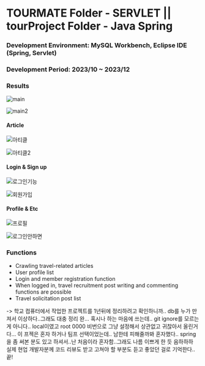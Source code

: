 # TOURMATE Folder - SERVLET || tourProject Folder - Java Spring
### Development Environment: MySQL Workbench, Eclipse IDE (Spring, Servlet)
### Development Period: 2023/10 ~ 2023/12
### Results

![main](https://github.com/user-attachments/assets/36d2ba72-4c4c-49ba-ae34-2c89506a9acf)

![main2](https://github.com/user-attachments/assets/160bd69c-7908-4ece-9cbb-e2ec31df4dd1)
 

#### Article 
![아티클](https://github.com/user-attachments/assets/611ea1bd-026a-47a7-932c-68d19670e465)

![아티클2](https://github.com/user-attachments/assets/1442cfe8-39c6-4411-884a-bca1843a0637)


#### Login & Sign up
![로그인기능](https://github.com/user-attachments/assets/a6e29f9a-6f92-4b0b-8097-e40e4b017037)

![회원가입](https://github.com/user-attachments/assets/066788f3-5a79-42d9-8fde-62b21b77aaaa)


#### Profile & Etc
![프로필](https://github.com/user-attachments/assets/af60b503-21b6-4494-9689-439767568225)

![로그인안하면](https://github.com/user-attachments/assets/70c90604-6f35-444c-a22b-306b253723a4)


### Functions
- Crawling travel-related articles
- User profile list
- Login and member registration function
- When logged in, travel recruitment post writing and commenting functions are possible
- Travel solicitation post list





-> 학교 컴퓨터에서 작업한 프로젝트를 1년뒤에 정리하려고 확인하니까.. db를 누가 만져서 이상하다..그래도 대충 정리 완... 혹시나 하는 마음에 쓰는데.. git ignore를 모르는게 아니다.. local이였고 root 0000 비번으로 그냥 설정해서 상관없고 귀찮아서 올린거다... 이 프젝은 혼자 하거나 팀프 선택이었는데.. 남한테 피해줄까봐 혼자했다.. spring을 좀 써본 분도 있고 하셔서..난 처음이라 혼자함..그래도 나름 이쁘게 한 듯 음하하하 실제 현업 개발자분께 코드 리뷰도 받고 고쳐야 할 부분도 듣고 좋았던 걸로 기억한다.. 끝!   
